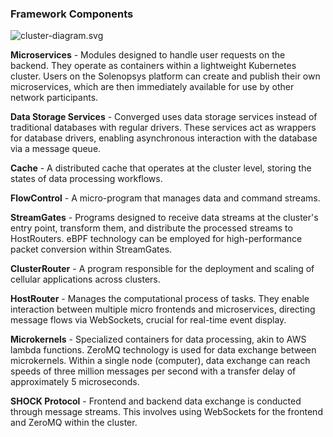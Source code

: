 ### Framework Components

![cluster-diagram.svg](./content/images/detonation/cluster-diagram.svg)

**Microservices** - Modules designed to handle user requests on the backend. They operate as containers within a
lightweight Kubernetes cluster. Users on the Solenopsys platform can create and publish their own microservices, which
are then immediately available for use by other network participants.

**Data Storage Services** - Converged uses data storage services instead of traditional databases with regular drivers.
These services act as wrappers for database drivers, enabling asynchronous interaction with the database via a message
queue.

**Cache** - A distributed cache that operates at the cluster level, storing the states of data processing workflows.

**FlowControl** - A micro-program that manages data and command streams.

**StreamGates** - Programs designed to receive data streams at the cluster's entry point, transform them,
and distribute the processed streams to HostRouters. eBPF technology can be employed for high-performance packet
conversion within StreamGates.

**ClusterRouter** - A program responsible for the deployment and scaling of cellular applications across clusters.

**HostRouter** - Manages the computational process of tasks. They enable interaction between multiple micro frontends
and microservices, directing message flows via WebSockets, crucial for real-time event display.

**Microkernels** - Specialized containers for data processing, akin to AWS lambda functions. ZeroMQ technology is used
for data exchange between microkernels. Within a single node (computer), data exchange can reach speeds of three million
messages per second with a transfer delay of approximately 5 microseconds.

**SHOCK Protocol** - Frontend and backend data exchange is conducted through message streams. This involves using
WebSockets for the frontend and ZeroMQ within the cluster.


